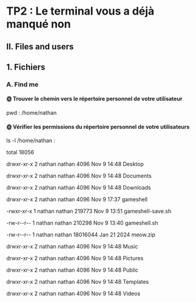 # TP2 : Le terminal vous a déjà manqué non

## II. Files and users

## 1. Fichiers
### A. Find me

#### 🌞 Trouver le chemin vers le répertoire personnel de votre utilisateur
 pwd : /home/nathan

#### 🌞 Vérifier les permissions du répertoire personnel de votre utilisateurs
ls -l /home/nathan : 

 total 18056
 
drwxr-xr-x 2 nathan nathan     4096 Nov  9 14:48 Desktop


drwxr-xr-x 2 nathan nathan     4096 Nov  9 14:48 Documents

drwxr-xr-x 2 nathan nathan     4096 Nov  9 14:48 Downloads

drwxr-xr-x 2 nathan nathan     4096 Nov  9 17:37 gameshell

-rwxr-xr-x 1 nathan nathan   219773 Nov  9 13:51 gameshell-save.sh

-rw-r--r-- 1 nathan nathan   210298 Nov  9 13:40 gameshell.sh

-rw-r--r-- 1 nathan nathan 18016044 Jan 21  2024 meow.zip

drwxr-xr-x 2 nathan nathan     4096 Nov  9 14:48 Music

drwxr-xr-x 2 nathan nathan     4096 Nov  9 14:48 Pictures

drwxr-xr-x 2 nathan nathan     4096 Nov  9 14:48 Public

drwxr-xr-x 2 nathan nathan     4096 Nov  9 14:48 Templates

drwxr-xr-x 2 nathan nathan     4096 Nov  9 14:48 Videos
 
